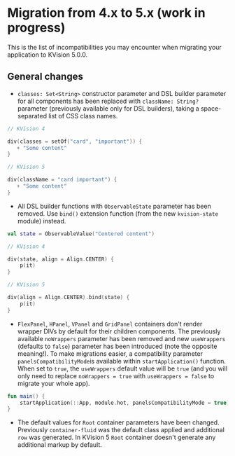 # Migration from 4.x to 5.x \(work in progress\)

This is the list of incompatibilities you may encounter when migrating your application to KVision 5.0.0.

## General changes

* `classes: Set<String>` constructor parameter and DSL builder parameter for all components has been replaced with `className: String?` parameter \(previously available only for DSL builders\), taking a space-separated list of CSS class names.

```kotlin
// KVision 4

div(classes = setOf("card", "important")) {
   + "Some content"
} 

// KVision 5

div(className = "card important") {
   + "Some content"
} 
```

*  All DSL builder functions with `ObservableState` parameter has been removed. Use `bind()` extension function \(from the new `kvision-state` module\) instead.

```kotlin
val state = ObservableValue("Centered content")

// KVision 4

div(state, align = Align.CENTER) { 
    p(it)
}

// KVision 5

div(align = Align.CENTER).bind(state) {
    p(it)
}
```

* `FlexPanel`, `HPanel`, `VPanel` and `GridPanel` containers don't render wrapper DIVs by default for their children components. The previously available `noWrappers` parameter has been removed and new `useWrappers` \(defaults to `false`\) parameter has been introduced \(note the opposite meaning!\). To make migrations easier, a compatibility parameter `panelsCompatibilityMode`is available within `startApplication()` function. When set to `true`, the `useWrappers` default value will be `true` \(and you will only need to replace `noWrappers = true` with `useWrappers = false` to migrate your whole app\).

```kotlin
fun main() {
    startApplication(::App, module.hot, panelsCompatibilityMode = true)
}
```

* The default values for `Root` container parameters have been changed. Previously `container-fluid` was the default class applied and additional `row` was generated. In KVision 5 `Root` container doesn't generate any additional markup by default. 

